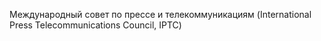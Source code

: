 Международный совет по прессе и телекоммуникациям (International Press Telecommunications Council, IPTC)